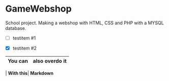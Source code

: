 # GameWebshop

School project.
Making a webshop with HTML, CSS and PHP with a MYSQL database.
- [ ] testitem #1
- [x] testitem #2


You can  | also overdo it
---------|----------------
 | 
**With this**| **Markdown**
